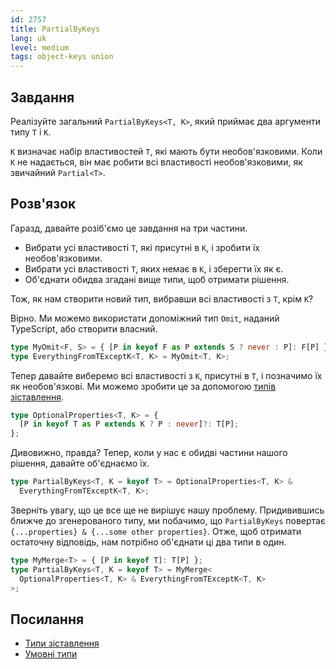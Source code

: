 ```yaml
---
id: 2757
title: PartialByKeys
lang: uk
level: medium
tags: object-keys union
---
```


## Завдання

Реалізуйте загальний `PartialByKeys<T, K>`, який приймає два аргументи типу `T` і
`K`.

`K` визначає набір властивостей `T`, які мають бути необов'язковими. Коли
`K` не надається, він має робити всі властивості необов'язковими, як звичайний
`Partial<T>`.

## Розв'язок

Гаразд, давайте розіб'ємо це завдання на три частини.

- Вибрати усі властивості `T`, які присутні в `K`, і зробити їх необов'язковими.
- Вибрати усі властивості `T`, яких немає в `K`, і зберегти їх як є.
- Об'єднати обидва згадані вище типи, щоб отримати рішення.

Тож, як нам створити новий тип, вибравши всі властивості з `T`, крім `K`?

Вірно. Ми можемо використати допоміжний тип `Omit`, наданий TypeScript, або створити власний.

```typescript
type MyOmit<F, S> = { [P in keyof F as P extends S ? never : P]: F[P] };
type EverythingFromTExceptK<T, K> = MyOmit<T, K>;
```

Тепер давайте виберемо всі властивості з `K`, присутні в `T`, і позначимо їх як необов'язкові.
Ми можемо зробити це за допомогою [типів зіставлення](https://www.typescriptlang.org/docs/handbook/2/mapped-types.html).

```typescript
type OptionalProperties<T, K> = {
  [P in keyof T as P extends K ? P : never]?: T[P];
};
```

Дивовижно, правда? Тепер, коли у нас є обидві частини нашого рішення, давайте об'єднаємо їх.

```typescript
type PartialByKeys<T, K = keyof T> = OptionalProperties<T, K> &
  EverythingFromTExceptK<T, K>;
```

Зверніть увагу, що це все ще не вирішує нашу проблему. Придивившись ближче до згенерованого типу,
ми побачимо, що `PartialByKeys` повертає `{...properties} & {...some other properties}`.
Отже, щоб отримати остаточну відповідь, нам потрібно об'єднати ці два типи в один.

```typescript
type MyMerge<T> = { [P in keyof T]: T[P] };
type PartialByKeys<T, K = keyof T> = MyMerge<
  OptionalProperties<T, K> & EverythingFromTExceptK<T, K>
>;
```

## Посилання

- [Типи зіставлення](https://www.typescriptlang.org/docs/handbook/2/mapped-types.html)
- [Умовні типи](https://www.typescriptlang.org/docs/handbook/2/conditional-types.html)
